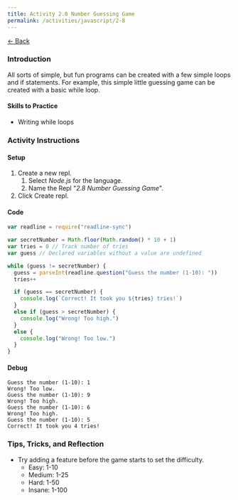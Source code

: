 ```yaml
---
title: Activity 2.8 Number Guessing Game
permalink: /activities/javascript/2-8
---
```


[← Back](/activities/javascript/)

### Introduction

All sorts of simple, but fun programs can be created with a few simple loops and if statements. For example, this simple little guessing game can be created with a basic while loop.

#### Skills to Practice

- Writing while loops

### Activity Instructions

#### Setup

1. Create a new repl.
    1. Select *Node.js* for the language.
    2. Name the Repl "*2.8 Number Guessing Game*".
2. Click Create repl.

#### Code
```js
var readline = require("readline-sync")

var secretNumber = Math.floor(Math.random() * 10 + 1)
var tries = 0 // Track number of tries
var guess // Declared variables without a value are undefined

while (guess != secretNumber) {
  guess = parseInt(readline.question("Guess the number (1-10): "))
  tries++

  if (guess == secretNumber) {
    console.log(`Correct! It took you ${tries} tries!`)
  }
  else if (guess > secretNumber) {
    console.log("Wrong! Too high.")
  }
  else {
    console.log("Wrong! Too low.")
  }
}
```

#### Debug

```shell
Guess the number (1-10): 1
Wrong! Too low.
Guess the number (1-10): 9
Wrong! Too high.
Guess the number (1-10): 6
Wrong! Too high.
Guess the number (1-10): 5
Correct! It took you 4 tries!
```

### Tips, Tricks, and Reflection

- Try adding a feature before the game starts to set the difficulty.
    - Easy: 1-10
    - Medium: 1-25
    - Hard: 1-50
    - Insane: 1-100